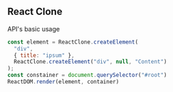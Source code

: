 ## React Clone

API's basic usage

```javascript
const element = ReactClone.createElement(
  "div",
  { title: "ipsum" },
  ReactClone.createElement("div", null, "Content")
);
const constainer = document.querySelector("#root")
ReactDOM.render(element, container)
```